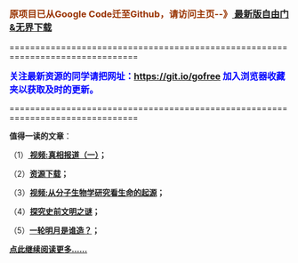 <h3><font color="#993300"> 原项目已从Google Code迁至Github，请访问主页--》<a href="https://github.com/sglfree/freesky/wiki/%E8%87%AA%E7%94%B1%E9%97%A8%E6%9C%80%E6%96%B0%E7%89%88%E4%B8%8B%E8%BD%BD-%E6%97%A0%E7%95%8C%E6%B5%8F%E8%A7%88%E6%9C%80%E6%96%B0%E6%AD%A3%E5%BC%8F%E7%89%88%E4%B8%8B%E8%BD%BD-%E7%BF%BB%E5%A2%99%E8%BD%AF%E4%BB%B6%E4%B8%8B%E8%BD%BD" target="_blank"> 最新版自由门&无界下载</a></font></h3>
<p>===============================================================================</p>
<font color="blue" size="3"><strong>关注最新资源的同学请把网址：<font color="#993300"><a href="https://git.io/gofree" target="_blank">https://git.io/gofree</a> </font>加入浏览器收藏夹以获取及时的更新。</strong></font>
<p>===============================================================================</p>
<p><strong>值得一读的文章</strong>：</p>
<p>（1）<strong><a href="http://skip.olife.org/go/truth" target="_blank"> 视频:真相报道（一）</a>；</strong></p>
<p>（2）<strong><a href="http://skip.olife.org/res-download/" target="_blank">资源下载</a>；</strong></p>
<p>（3）<strong><a href="http://skip.olife.org/go/biology" target="_blank">视频:从分子生物学研究看生命的起源</a>；</strong></p>
<p>（4）<strong><a href="http://skip.olife.org/go/discovery" target="_blank">探究史前文明之谜</a>；</strong></p>
<p>（5）<strong><a href="http://skip.olife.org/go/moon" target="_blank">一轮明月是谁造？</a>；</strong></p>
<p><strong><a href="http://skip.olife.org/" target="_blank">点此继续阅读更多……</a></strong></p>
